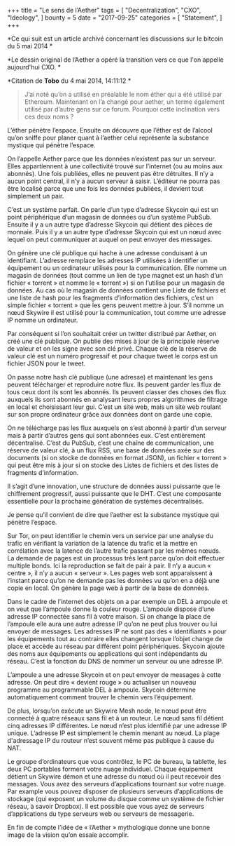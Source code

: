 +++
title = "Le sens de l’Aether"
tags = [
    "Decentralization",
    "CXO",
    "Ideology",
]
bounty = 5
date = "2017-09-25"
categories = [
    "Statement",
]
+++

*Ce qui suit est un article archivé concernant les discussions sur le bitcoin du 5 mai 2014 *

*Le dessin original de l’Aether a opéré la transition vers ce que l'on appelle aujourd'hui CXO. *

*Citation de **Tobo** du 4 mai 2014, 14:11:12 *

>J’ai noté qu’on a utilisé en préalable le nom éther qui a été utilisé par Ethereum. Maintenant on l’a changé pour aether, un terme également utilisé par d’autre gens sur ce forum. Pourquoi cette inclination vers ces deux noms ?

L’éther pénètre l’espace. Ensuite on découvre que l’éther est de l’alcool qu’on sniffe pour planer quant à l’aether celui représente la substance mystique qui pénètre l’espace.

On l’appelle Aether parce que les données n’existent pas sur un serveur. Elles appartiennent à une collectivité trouvé sur l’internet (ou au moins aux abonnés). Une fois publiées, elles ne peuvent pas être détruites. Il n’y a aucun point central, il n’y a aucun serveur à saisir. L’éditeur ne pourra pas être localisé parce que une fois les données publiées, il devient tout simplement un pair.

C’est un système parfait. On parle d’un type d’adresse Skycoin qui est un point périphérique d’un magasin de données ou d’un système PubSub. Ensuite il y a un autre type d’adresse Skycoin qui détient des pièces de monnaie. Puis il y a un autre type d’adresse Skycoin qui est un nœud avec lequel on peut communiquer at auquel on peut envoyer des messages.

On génère une clé publique qui hache à une adresse conduisant à un identifiant. L’adresse remplace les adresses IP utilisées à identifier un équipement ou un ordinateur utilisés pour la communication. Elle nomme un magasin de données (tout comme un lien de type magnet est un hash d’un fichier « torrent » et nomme le « torrent ») si on l’utilise pour un magasin de données. Au cas où le magasin de données contient une Liste de fichiers et une liste de hash pour les fragments d’information des fichiers, c’est un simple fichier  « torrent » que les gens peuvent mettre à jour. S’il nomme un nœud Skywire il est utilisé pour la communication, tout comme une adresse IP nomme un ordinateur.  

Par conséquent si l’on souhaitait créer un twitter distribué par Aether, on créé une clé publique. On publie des mises à jour de la principale réserve de valeur et on les signe avec son clé privé. Chaque clé de la réserve de valeur clé est un numéro progressif et pour chaque tweet le corps est un fichier JSON pour le tweet.

On passe notre hash clé publique (une adresse) et maintenant les gens peuvent télécharger et reproduire notre flux. Ils peuvent garder les flux de tous ceux dont ils sont les abonnés. Ils peuvent classer des choses des flux auxquels ils sont abonnés en analysant leurs propres algorithmes de filtrage en local et choisissant leur gui. C’est un site web, mais un site web roulant sur son propre ordinateur grâce aux données dont on garde une copie.

On ne télécharge pas les flux auxquels on s’est abonné à partir d’un serveur mais à partir d’autres gens qui sont abonnées eux. C’est entièrement décentralisé. C’est du PubSub, c’est une chaîne de communication, une réserve de valeur clé, à un flux RSS, une base de données axée sur des documents (si on stocke de données en format JSON), un fichier « torrent » qui peut être mis à jour si on stocke des Listes de fichiers et des listes de fragments d’information.

Il s’agit d’une innovation, une structure de données aussi puissante que le chiffrement progressif, aussi puissante que le DHT. C’est une composante essentielle pour la prochaine génération de systèmes décentralisés.

Je pense qu’il convient de dire que l’aether est la substance mystique qui pénètre l’espace.

Sur Tor, on peut identifier le chemin vers un service par une analyse du trafic en vérifiant la variation de la latence du trafic et la mettre en corrélation avec la latence de l’autre trafic passant par les mêmes nœuds. La demande de pages est un processus très lent parce qu’on doit effectuer multiple bonds. Ici la reproduction se fait de pair à pair. Il n’y a aucun « centre », il n’y a aucun « serveur ». Les pages web sont apparaissent à l’instant parce qu’on ne demande pas les données vu qu’on en a déjà une copie en local. On génère la page web à partir de la base de données.

Dans le cadre de l’internet des objets on a par exemple un DEL à ampoule et on veut que l’ampoule donne la couleur rouge. L’ampoule dispose d’une adresse IP connectée sans fil à votre maison. Si on change la place de l’ampoule elle aura une autre adresse IP qu’on ne peut plus trouver ou lui envoyer de messages. Les adresses IP ne sont pas des « identifiants » pour les équipements tout au contraire elles changent lorsque l’objet change de place et accède au réseau par différent point périphériques. Skycoin ajoute des noms aux équipements ou applications qui sont indépendants du réseau. C’est la fonction du DNS de nommer un serveur ou une adresse IP.

L’ampoule a une adresse Skycoin et on peut envoyer de messages à cette adresse. On peut dire « devient rouge » ou actualiser un nouveau programme au programmable DEL à ampoule. Skycoin détermine automatiquement comment trouver le chemin vers l’équipement.

De plus, lorsqu’on exécute un Skywire Mesh node, le nœud peut être connecté à quatre réseaux sans fil et à un routeur.  Le nœud sans fil détient cinq adresses IP différentes. Le nœud n’est plus identifié par une adresse IP unique. L’adresse IP est simplement le chemin menant au nœud. La plage d'adressage IP du routeur n’est souvent même pas publique à cause du NAT.

Le groupe d’ordinateurs que vous contrôlez, le PC de bureau, la tablette, les deux PC portables forment votre nuage individuel. Chaque équipement détient un Skywire démon et une adresse du nœud où il peut recevoir des messages. Vous avez des serveurs d’applications tournant sur votre nuage. Par example vous pouvez disposer de plusieurs serveurs d’applications de stockage (qui exposent un volume du disque comme un système de fichier réseau, à savoir Dropbox). Il est possible que vous ayez de serveurs d’applications du type serveurs web ou serveurs de messagerie.

En fin de compte l’idée de « l’Aether » mythologique donne une bonne image de la vision qu’on essaie accomplir.


